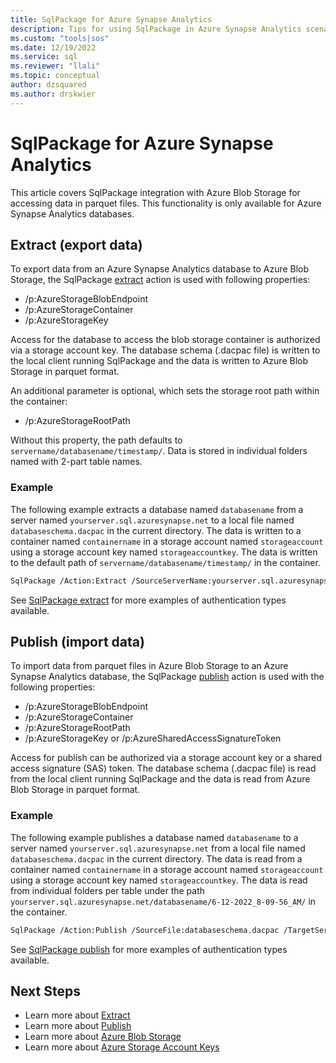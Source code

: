 ```yaml
---
title: SqlPackage for Azure Synapse Analytics
description: Tips for using SqlPackage in Azure Synapse Analytics scenarios
ms.custom: "tools|sos"
ms.date: 12/19/2022
ms.service: sql
ms.reviewer: "llali"
ms.topic: conceptual
author: dzsquared
ms.author: drskwier
---
```

# SqlPackage for Azure Synapse Analytics

This article covers SqlPackage integration with Azure Blob Storage for accessing data in parquet files.  This functionality is only available for Azure Synapse Analytics databases.

## Extract (export data)
To export data from an Azure Synapse Analytics database to Azure Blob Storage, the SqlPackage [extract](sqlpackage-extract.md) action is used with following properties:
- /p:AzureStorageBlobEndpoint
- /p:AzureStorageContainer
- /p:AzureStorageKey

Access for the database to access the blob storage container is authorized via a storage account key. The database schema (.dacpac file) is written to the local client running SqlPackage and the data is written to Azure Blob Storage in parquet format.

An additional parameter is optional, which sets the storage root path within the container:
- /p:AzureStorageRootPath

Without this property, the path defaults to `servername/databasename/timestamp/`.  Data is stored in individual folders named with 2-part table names.

### Example

The following example extracts a database named `databasename` from a server named `yourserver.sql.azuresynapse.net` to a local file named `databaseschema.dacpac` in the current directory. The data is written to a container named `containername` in a storage account named `storageaccount` using a storage account key named `storageaccountkey`. The data is written to the default path of `servername/databasename/timestamp/` in the container.

```bash
SqlPackage /Action:Extract /SourceServerName:yourserver.sql.azuresynapse.net /SourceDatabaseName:databasename /TargetFile:databaseschema.dacpac /p:AzureStorageBlobEndpoint=https://storageaccount.blob.core.windows.net /p:AzureStorageContainer=containername /p:AzureStorageKey=storageaccountkey
```

See [SqlPackage extract](sqlpackage-extract.md#examples) for more examples of authentication types available.

## Publish (import data)

To import data from parquet files in Azure Blob Storage to an Azure Synapse Analytics database, the SqlPackage [publish](sqlpackage-publish.md) action is used with the following properties:
- /p:AzureStorageBlobEndpoint
- /p:AzureStorageContainer
- /p:AzureStorageRootPath
- /p:AzureStorageKey or /p:AzureSharedAccessSignatureToken

Access for publish can be authorized via a storage account key or a shared access signature (SAS) token. The database schema (.dacpac file) is read from the local client running SqlPackage and the data is read from Azure Blob Storage in parquet format.

### Example

The following example publishes a database named `databasename` to a server named `yourserver.sql.azuresynapse.net` from a local file named `databaseschema.dacpac` in the current directory. The data is read from a container named `containername` in a storage account named `storageaccount` using a storage account key named `storageaccountkey`. The data is read from individual folders per table under the path `yourserver.sql.azuresynapse.net/databasename/6-12-2022_8-09-56_AM/` in the container.

```bash
SqlPackage /Action:Publish /SourceFile:databaseschema.dacpac /TargetServerName:yourserver.sql.azuresynapse.net /TargetDatabaseName:databasename /p:AzureStorageBlobEndpoint=https://storageaccount.blob.core.windows.net /p:AzureStorageContainer=containername  /p:AzureStorageKey=storageaccountkey /p:AzureStorageRootPath="yourserver.sql.azuresynapse.net/databasename/6-12-2022_8-09-56_AM/"
```

See [SqlPackage publish](sqlpackage-publish.md#examples) for more examples of authentication types available.


## Next Steps
- Learn more about [Extract](sqlpackage-extract.md)
- Learn more about [Publish](sqlpackage-publish.md)
- Learn more about [Azure Blob Storage](/azure/storage/blobs/storage-blobs-introduction)
- Learn more about [Azure Storage Account Keys](/azure/storage/common/storage-account-keys-manage)